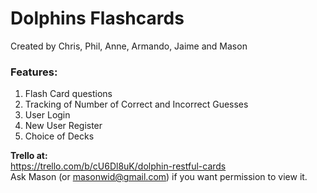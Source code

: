 Dolphins Flashcards
===========================

Created by Chris, Phil, Anne, Armando, Jaime and Mason

### Features:
1. Flash Card questions
2. Tracking of Number of Correct and Incorrect Guesses
4. User Login
5. New User Register
6. Choice of Decks

**Trello at:**  
https://trello.com/b/cU6Dl8uK/dolphin-restful-cards  
Ask Mason (or masonwid@gmail.com) if you want permission to view it.
